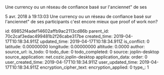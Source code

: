 Une currency ou un réseau de confiance basé sur l\'anciennet\" de ses

5 avr. 2018 à 19:13:03
Une currency ou un réseau de confiance basé sur l\'anciennet\" de ses
participants c\'est encore mieux que proof of work non?


id: 69852f4adef14602affb9ac2113cd86b
parent_id: 70c2caf3edac499481b2f26cabe317be
created_time: 2019-04-17T10:18:34.911Z
updated_time: 2019-04-17T10:18:34.911Z
is_conflict: 0
latitude: 0.00000000
longitude: 0.00000000
altitude: 0.0000
author: 
source_url: 
is_todo: 0
todo_due: 0
todo_completed: 0
source: joplin-desktop
source_application: net.cozic.joplin-desktop
application_data: 
order: 0
user_created_time: 2019-04-17T10:18:34.911Z
user_updated_time: 2019-04-17T10:18:34.911Z
encryption_cipher_text: 
encryption_applied: 0
type_: 1